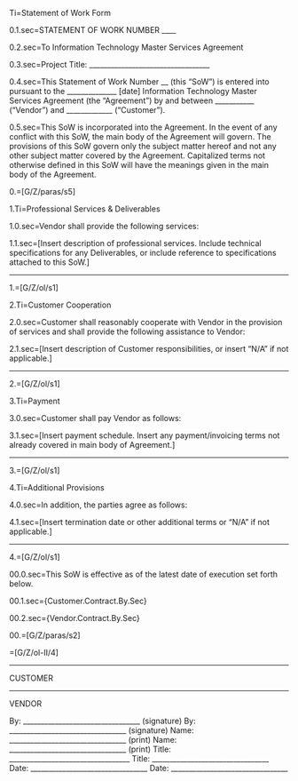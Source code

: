 Ti=Statement of Work Form

0.1.sec=STATEMENT OF WORK NUMBER ____

0.2.sec=To Information Technology Master Services Agreement

0.3.sec=Project Title: __________________________________

0.4.sec=This Statement of Work Number __ (this “SoW”) is entered into pursuant to the ______________ [date] Information Technology Master Services Agreement (the “Agreement”) by and between ___________ (“Vendor”) and _____________ (“Customer”).

0.5.sec=This SoW is incorporated into the Agreement. In the event of any conflict with this SoW, the main body of the Agreement will govern. The provisions of this SoW govern only the subject matter hereof and not any other subject matter covered by the Agreement. Capitalized terms not otherwise defined in this SoW will have the meanings given in the main body of the Agreement.

0.=[G/Z/paras/s5]

1.Ti=Professional Services & Deliverables

1.0.sec=Vendor shall provide the following services:

1.1.sec=[Insert description of professional services. Include technical specifications for any Deliverables, or include reference to specifications attached to this SoW.]
_______________________________________________________________

1.=[G/Z/ol/s1]

2.Ti=Customer Cooperation

2.0.sec=Customer shall reasonably cooperate with Vendor in the provision of services and shall provide the following assistance to Vendor:

2.1.sec=[Insert description of Customer responsibilities, or insert “N/A” if not applicable.]
_______________________________________________________________

2.=[G/Z/ol/s1]


3.Ti=Payment

3.0.sec=Customer shall pay Vendor as follows:

3.1.sec=[Insert payment schedule. Insert any payment/invoicing terms not already covered in main body of Agreement.] 
_______________________________________________________________

3.=[G/Z/ol/s1]

4.Ti=Additional Provisions

4.0.sec=In addition, the parties agree as follows:

4.1.sec=[Insert termination date or other additional terms or “N/A” if not applicable.] 
_______________________________________________________________


4.=[G/Z/ol/s1]

00.0.sec=This SoW is effective as of the latest date of execution set forth below.

00.1.sec={Customer.Contract.By.Sec}

00.2.sec={Vendor.Contract.By.Sec}

00.=[G/Z/paras/s2]

=[G/Z/ol-II/4]

______________________________
CUSTOMER
	
______________________________
VENDOR

	
By: _________________________________
	(signature)	By: _________________________________
	(signature)
Name: _________________________________
	(print)	Name: _________________________________
	(print)
Title: __________________________________	Title: _________________________________
Date: _________________________________	Date: _________________________________

